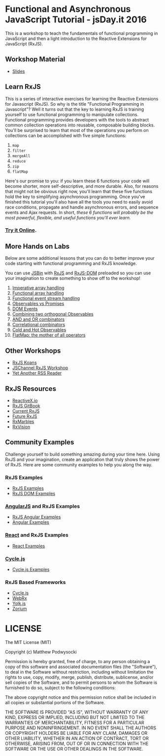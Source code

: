 # Functional and Asynchronous JavaScript Tutorial - jsDay.it 2016

This is a workshop to teach the fundamentals of functional programming in JavaScript and then a light introduction to the Reactive Extensions for JavaScript (RxJS).

## Workshop Material
- [Slides](jsday-workshop-2016.pdf)

## Learn RxJS

This is a series of interactive exercises for learning the Reactive Extensions for Javascript (RxJS). So why is the title "Functional Programming in Javascript"? Well it turns out that the key to learning RxJS is training yourself to use functional programming to manipulate collections. Functional programming provides developers with the tools to abstract common collection operations into reusable, composable building blocks. You'll be surprised to learn that most of the operations you perform on collections can be accomplished with five simple functions:

1. `map`
2. `filter`
3. `mergeAll`
4. `reduce`
5. `zip`
6. `flatMap`

Here's our promise to you: if you learn these 6 functions your code will become shorter, more self-descriptive, and more durable. Also, for reasons that might not be obvious right now, you'll learn that these five functions hold the key to simplifying asynchronous programming. Once you've finished this tutorial you'll also have all the tools you need to easily avoid race conditions, propagate and handle asynchronous errors, and sequence events and Ajax requests. In short, *these 6 functions will probably be the most powerful, flexible, and useful functions you'll ever learn.*

### [Try it Online](http://reactivex.io/learnrx/).

## More Hands on Labs

Below are some additional lessons that you can do to better improve your code starting with functional programming and RxJS knowledge.

You can use [JSBin](http://jsbin.com/yudopusiji/1/edit?html,js,output) with [RxJS](https://github.com/Reactive-Extensions/RxJS) and [RxJS-DOM](https://github.com/Reactive-Extensions/RxJS-DOM) preloaded so you can use your imagination to create something to show off to the workshop!

1. [Imperative array handling](lessons/01/readme.md)
2. [Functional array handling](lessons/02/readme.md)
3. [Functional event stream handling](lessons/03/readme.md)
4. [Observables vs Promises](lessons/04/readme.md)
5. [DOM Events](lessons/05/readme.md)
6. [Combining two orthogonal Observables](lessons/06/readme.md)
7. [AND and OR combinators](lessons/07/readme.md)
8. [Correlational combinators](lessons/08/readme.md)
9. [Cold and Hot Observables](lessons/08/readme.md)
10. [FlatMap: the mother of all operators](lessons/10/readme.md)

## Other Workshops

- [RxJS Koans](https://github.com/mattpodwysocki/RxJS-Koans)
- [JSChannel RxJS Workshop](https://github.com/channikhabra/rxjs-workshop-nov-2015)
- [Yet Another RSS Reader](https://github.com/channikhabra/yarr)

## RxJS Resources ##

- [ReactiveX.io](http://reactivex.io/)
- [RxJS GitBook](http://xgrommx.github.io/rx-book/)
- [Current RxJS](https://github.com/Reactive-Extensions/RxJS)
- [Future RxJS](https://github.com/ReactiveX/RxJS)
- [RxMarbles](http://rxmarbles.com/)
- [RxVision](http://jaredforsyth.com/rxvision/)

## Community Examples

Challenge yourself to build something amazing during your time here. Using RxJS and your imagination, create an application that truly shows the power of RxJS.  Here are some community examples to help you along the way.

### RxJS Examples ###
- [RxJS Examples](https://github.com/Reactive-Extensions/RxJS/tree/master/examples)
- [RxJS DOM Examples](https://github.com/Reactive-Extensions/RxJS-DOM/tree/master/examples)

### [AngularJS](http://angularjs.org) and RxJS Examples
- [RxJS Angular Examples](https://github.com/Reactive-Extensions/rx.angular.js/tree/master/examples)
- [Angular Examples](https://github.com/xgrommx/rx-book/blob/master/content/resources/reactive_libraries/rx.md#angular)

### [React](http://react.facebook.com) and RxJS Examples
- [React Examples](https://github.com/xgrommx/rx-book/blob/master/content/resources/reactive_libraries/rx.md#react)

### [Cycle.js](http://cycle.js.org)
- [Cycle.js Examples](https://github.com/xgrommx/rx-book/blob/master/content/resources/reactive_libraries/rx.md#cycle)

### RxJS Based Frameworks
- [Cycle.js](http://cycle.js.org/)
- [WebRx](http://webrxjs.org/)
- [Yolk.js](https://github.com/yolkjs/yolk)
- [Zorium](https://zorium.org/)

# LICENSE

The MIT License (MIT)

Copyright (c) Matthew Podwysocki

Permission is hereby granted, free of charge, to any person obtaining a copy
of this software and associated documentation files (the "Software"), to deal
in the Software without restriction, including without limitation the rights
to use, copy, modify, merge, publish, distribute, sublicense, and/or sell
copies of the Software, and to permit persons to whom the Software is
furnished to do so, subject to the following conditions:

The above copyright notice and this permission notice shall be included in all
copies or substantial portions of the Software.

THE SOFTWARE IS PROVIDED "AS IS", WITHOUT WARRANTY OF ANY KIND, EXPRESS OR
IMPLIED, INCLUDING BUT NOT LIMITED TO THE WARRANTIES OF MERCHANTABILITY,
FITNESS FOR A PARTICULAR PURPOSE AND NONINFRINGEMENT. IN NO EVENT SHALL THE
AUTHORS OR COPYRIGHT HOLDERS BE LIABLE FOR ANY CLAIM, DAMAGES OR OTHER
LIABILITY, WHETHER IN AN ACTION OF CONTRACT, TORT OR OTHERWISE, ARISING FROM,
OUT OF OR IN CONNECTION WITH THE SOFTWARE OR THE USE OR OTHER DEALINGS IN THE
SOFTWARE.
